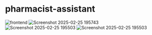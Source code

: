 ﻿# pharmacist-assistant
![frontend](https://github.com/user-attachments/assets/6464cf3c-08dd-4f36-80cd-394c7fda0c56)
![Screenshot 2025-02-25 195743](https://github.com/user-attachments/assets/b1d499ab-e9b5-48c6-b442-98640e893fde)
![Screenshot 2025-02-25 195503](https://github.com/user-attachments/assets/94bb58d5-d787-49cc-80f7-929b247fbdad)
![Screenshot 2025-02-25 195503](https://github.com/user-attachments/assets/4a9647b8-5c3b-4a3d-9c16-ec16227fc4aa)
